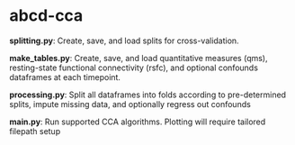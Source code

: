 # abcd-cca
**splitting.py**: Create, save, and load splits for cross-validation.

**make_tables.py**: Create, save, and load quantitative measures (qms), resting-state functional connectivity (rsfc), and optional confounds dataframes at each timepoint.

**processing.py**: Split all dataframes into folds according to pre-determined splits, impute missing data, and optionally regress out confounds

**main.py**: Run supported CCA algorithms. Plotting will require tailored filepath setup
